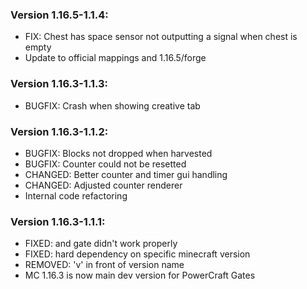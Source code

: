 ### Version 1.16.5-1.1.4:

- FIX: Chest has space sensor not outputting a signal when chest is empty
- Update to official mappings and 1.16.5/forge

### Version 1.16.3-1.1.3:

- BUGFIX: Crash when showing creative tab

### Version 1.16.3-1.1.2:

- BUGFIX: Blocks not dropped when harvested
- BUGFIX: Counter could not be resetted
- CHANGED: Better counter and timer gui handling
- CHANGED: Adjusted counter renderer
- Internal code refactoring

### Version 1.16.3-1.1.1:

- FIXED: and gate didn't work properly
- FIXED: hard dependency on specific minecraft version
- REMOVED: 'v' in front of version name
- MC 1.16.3 is now main dev version for PowerCraft Gates